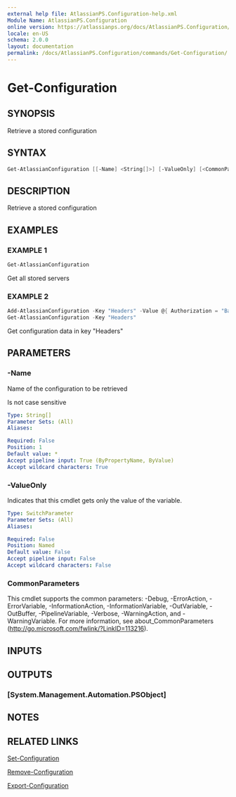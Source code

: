```yaml
---
external help file: AtlassianPS.Configuration-help.xml
Module Name: AtlassianPS.Configuration
online version: https://atlassianps.org/docs/AtlassianPS.Configuration/commands/Get-Configuration/
locale: en-US
schema: 2.0.0
layout: documentation
permalink: /docs/AtlassianPS.Configuration/commands/Get-Configuration/
---
```

# Get-Configuration

## SYNOPSIS

Retrieve a stored configuration

## SYNTAX

```powershell
Get-AtlassianConfiguration [[-Name] <String[]>] [-ValueOnly] [<CommonParameters>]
```

## DESCRIPTION

Retrieve a stored configuration

## EXAMPLES

### EXAMPLE 1

```powershell
Get-AtlassianConfiguration
```

Get all stored servers

### EXAMPLE 2

```powershell
Add-AtlassianConfiguration -Key "Headers" -Value @{ Authorization = "Basic ABCDEF" }
Get-AtlassianConfiguration -Key "Headers"
```

Get configuration data in key "Headers"

## PARAMETERS

### -Name

Name of the configuration to be retrieved

Is not case sensitive

```yaml
Type: String[]
Parameter Sets: (All)
Aliases:

Required: False
Position: 1
Default value: *
Accept pipeline input: True (ByPropertyName, ByValue)
Accept wildcard characters: True
```

### -ValueOnly

Indicates that this cmdlet gets only the value of the variable.

```yaml
Type: SwitchParameter
Parameter Sets: (All)
Aliases:

Required: False
Position: Named
Default value: False
Accept pipeline input: False
Accept wildcard characters: False
```

### CommonParameters

This cmdlet supports the common parameters: -Debug, -ErrorAction, -ErrorVariable, -InformationAction, -InformationVariable, -OutVariable, -OutBuffer, -PipelineVariable, -Verbose, -WarningAction, and -WarningVariable.
For more information, see about_CommonParameters (http://go.microsoft.com/fwlink/?LinkID=113216).

## INPUTS

## OUTPUTS

### [System.Management.Automation.PSObject]

## NOTES

## RELATED LINKS

[Set-Configuration](../Set-Configuration/)

[Remove-Configuration](../Remove-Configuration/)

[Export-Configuration](../Export-Configuration/)
